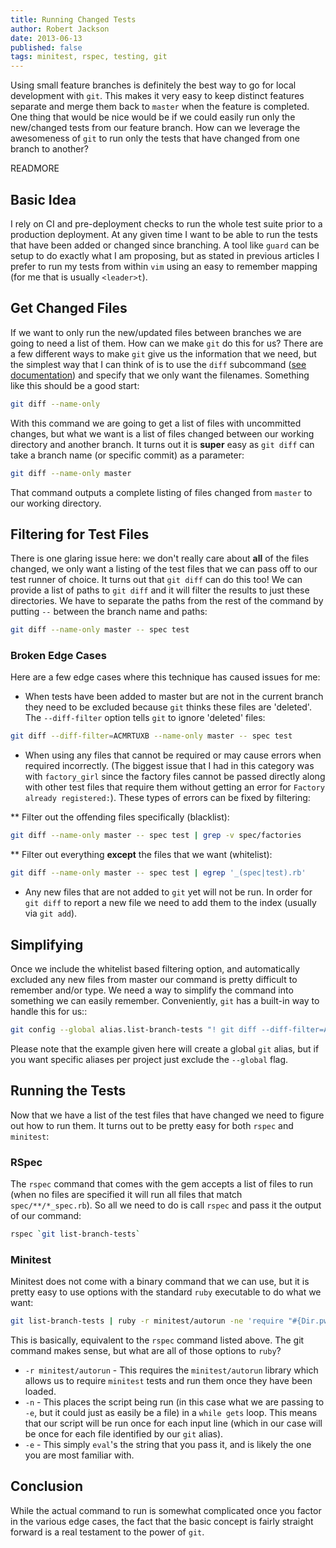```yaml
---
title: Running Changed Tests
author: Robert Jackson
date: 2013-06-13
published: false
tags: minitest, rspec, testing, git
---
```


Using small feature branches is definitely the best way to go for local development with `git`. This makes it very easy to keep distinct features separate and merge them back to `master` when the feature is completed. One thing that would be nice would be if we could easily run only the new/changed tests from our feature branch. How can we leverage the awesomeness of `git` to run only the tests that have changed from one branch to another?

READMORE

## Basic Idea

I rely on CI and pre-deployment checks to run the whole test suite prior to a production deployment. At any given time I want to be able to run the tests that have been added or changed since branching. A tool like `guard` can be setup to do exactly what I am proposing, but as stated in previous articles I prefer to run my tests from within `vim` using an easy to remember mapping (for me that is usually `<leader>t`). 

## Get Changed Files

If we want to only run the new/updated files between branches we are going to need a list of them. How can we make `git` do this for us? There are a few different ways to make `git` give us the information that we need, but the simplest way that I can think of is to use the `diff` subcommand ([see documentation](http://git-scm.com/docs/git-diff)) and specify that we only want the filenames.  Something like this should be a good start:

```sh
git diff --name-only
```

With this command we are going to get a list of files with uncommitted changes, but what we want is a list of files changed between our working directory and another branch. It turns out it is **super** easy as `git diff` can take a branch name (or specific commit) as a parameter:

```sh
git diff --name-only master
```

That command outputs a complete listing of files changed from `master` to our working directory.

## Filtering for Test Files

There is one glaring issue here: we don't really care about **all** of the files changed, we only want a listing of the test files that we can pass off to our test runner of choice. It turns out that `git diff` can do this too! We can provide a list of paths to `git diff` and it will filter the results to just these directories. We have to separate the paths from the rest of the command by putting `--` between the branch name and paths:

```sh
git diff --name-only master -- spec test
```

### Broken Edge Cases

Here are a few edge cases where this technique has caused issues for me:

* When tests have been added to master but are not in the current branch they need to be excluded because `git` thinks these files are 'deleted'. The `--diff-filter` option tells `git` to ignore 'deleted' files:

```sh
git diff --diff-filter=ACMRTUXB --name-only master -- spec test
```

* When using any files that cannot be required or may cause errors when required incorrectly. (The biggest issue that I had in this category was with `factory_girl` since the factory files cannot be passed directly along with other test files that require them without getting an error for `Factory already registered:`). These types of errors can be fixed by filtering:

** Filter out the offending files specifically (blacklist):

```sh
git diff --name-only master -- spec test | grep -v spec/factories
```

** Filter out everything **except** the files that we want (whitelist):

```sh
git diff --name-only master -- spec test | egrep '_(spec|test).rb'
```

* Any new files that are not added to `git` yet will not be run. In order for `git diff` to report a new file we need to add them to the index (usually via `git add`).

## Simplifying

Once we include the whitelist based filtering option, and automatically excluded any new files from master our command is pretty difficult to remember and/or type. We need a way to simplify the command into something we can easily remember. Conveniently, `git` has a built-in way to handle this for us:: 

```sh
git config --global alias.list-branch-tests "! git diff --diff-filter=ACMRTUXB --name-only master -- spec test | egrep '_(spec|test).rb' "
```
Please note that the example given here will create a global `git` alias, but if you want specific aliases per project just exclude the `--global` flag.

## Running the Tests

Now that we have a list of the test files that have changed we need to figure out how to run them. It turns out to be pretty easy for both `rspec` and `minitest`:

### RSpec

The `rspec` command that comes with the gem accepts a list of files to run (when no files are specified it will run all files that match `spec/**/*_spec.rb`). So all we need to do is call `rspec` and pass it the output of our command:

```sh
rspec `git list-branch-tests`
```

### Minitest

Minitest does not come with a binary command that we can use, but it is pretty easy to use options with the standard `ruby` executable to do what we want:

```sh
git list-branch-tests | ruby -r minitest/autorun -ne 'require "#{Dir.pwd}/#{$_.chomp}"'
```

This is basically, equivalent to the `rspec` command listed above. The git command makes sense, but what are all of those options to `ruby`?

* `-r minitest/autorun` - This requires the `minitest/autorun` library which allows us to require `minitest` tests and run them once they have been loaded.
* `-n` - This places the script being run (in this case what we are passing to `-e`, but it could just as easily be a file) in a `while gets` loop. This means that our script will be run once for each input line (which in our case will be once for each file identified by our `git` alias).
* `-e` - This simply `eval`'s the string that you pass it, and is likely the one you are most familiar with.

## Conclusion

While the actual command to run is somewhat complicated once you factor in the various edge cases, the fact that the basic concept is fairly straight forward is a real testament to the power of `git`. 

